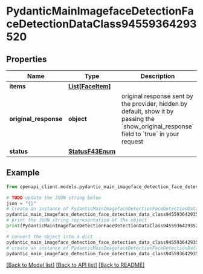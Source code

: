 # PydanticMainImagefaceDetectionFaceDetectionDataClass94559364293520


## Properties

Name | Type | Description | Notes
------------ | ------------- | ------------- | -------------
**items** | [**List[FaceItem]**](FaceItem.md) |  | [optional] 
**original_response** | **object** | original response sent by the provider, hidden by default, show it by passing the &#x60;show_original_response&#x60; field to &#x60;true&#x60; in your request | [optional] 
**status** | [**StatusF43Enum**](StatusF43Enum.md) |  | 

## Example

```python
from openapi_client.models.pydantic_main_imageface_detection_face_detection_data_class94559364293520 import PydanticMainImagefaceDetectionFaceDetectionDataClass94559364293520

# TODO update the JSON string below
json = "{}"
# create an instance of PydanticMainImagefaceDetectionFaceDetectionDataClass94559364293520 from a JSON string
pydantic_main_imageface_detection_face_detection_data_class94559364293520_instance = PydanticMainImagefaceDetectionFaceDetectionDataClass94559364293520.from_json(json)
# print the JSON string representation of the object
print(PydanticMainImagefaceDetectionFaceDetectionDataClass94559364293520.to_json())

# convert the object into a dict
pydantic_main_imageface_detection_face_detection_data_class94559364293520_dict = pydantic_main_imageface_detection_face_detection_data_class94559364293520_instance.to_dict()
# create an instance of PydanticMainImagefaceDetectionFaceDetectionDataClass94559364293520 from a dict
pydantic_main_imageface_detection_face_detection_data_class94559364293520_form_dict = pydantic_main_imageface_detection_face_detection_data_class94559364293520.from_dict(pydantic_main_imageface_detection_face_detection_data_class94559364293520_dict)
```
[[Back to Model list]](../README.md#documentation-for-models) [[Back to API list]](../README.md#documentation-for-api-endpoints) [[Back to README]](../README.md)


